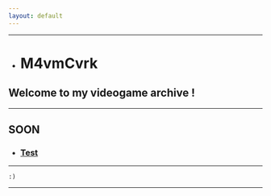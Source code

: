```yaml
---
layout: default
---
```


* * *

*   # M4vmCvrk
## Welcome to my videogame archive !

* * *

## SOON

*   ### [Test](./test.html)

* * * 

```
:)
```

* * *